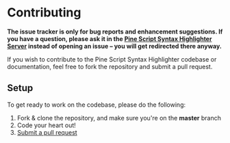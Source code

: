 # Contributing

**The issue tracker is only for bug reports and enhancement suggestions. If you have a question, please ask it in the [Pine Script Syntax Highlighter Server](https://discord.gg/jJpT8h2) instead of opening an issue – you will get redirected there anyway.**

If you wish to contribute to the Pine Script Syntax Highlighter codebase or documentation, feel free to fork the repository and submit a
pull request.

## Setup

To get ready to work on the codebase, please do the following:

1.  Fork & clone the repository, and make sure you're on the **master** branch
2.  Code your heart out!
3.  [Submit a pull request](https://github.com/kendinikertenkelebek/pine-script-syntax-highlighter/compare)